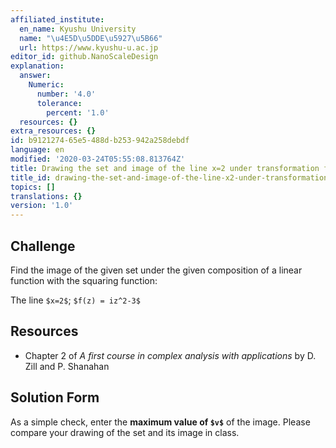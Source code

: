 ```yaml
---
affiliated_institute:
  en_name: Kyushu University
  name: "\u4E5D\u5DDE\u5927\u5B66"
  url: https://www.kyushu-u.ac.jp
editor_id: github.NanoScaleDesign
explanation:
  answer:
    Numeric:
      number: '4.0'
      tolerance:
        percent: '1.0'
  resources: {}
extra_resources: {}
id: b9121274-65e5-488d-b253-942a258debdf
language: en
modified: '2020-03-24T05:55:08.813764Z'
title: Drawing the set and image of the line x=2 under transformation f(z) = iz^2-3
title_id: drawing-the-set-and-image-of-the-line-x2-under-transformation-fz-iz2-3
topics: []
translations: {}
version: '1.0'
---
```


## Challenge

Find the image of the given set under the given composition of a linear function with the squaring function:

The line `$x=2$`; `$f(z) = iz^2-3$`
    

## Resources
    
- Chapter 2 of *A first course in complex analysis with applications* by D. Zill and P. Shanahan


## Solution Form
As a simple check, enter the **maximum value of `$v$`** of the image.
Please compare your drawing of the set and its image in class.

